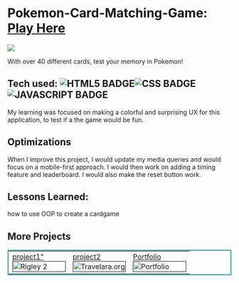 # Pokemon-Card-Matching-Game: <a href="" target="_blank">Play Here</a>
<a href="" target="_blank"><img src="[[https://imgur.com/biMej8I](https://i.imgur.com/biMej8I.png)](https://i.imgur.com/biMej8I.png)" /></a>

With over 40 different cards, test your memory in Pokemon!

## Tech used: ![HTML5 BADGE](https://img.shields.io/static/v1?label=|&message=HTML5&color=23555f&style=plastic&logo=html5)![CSS BADGE](https://img.shields.io/static/v1?label=|&message=CSS3&color=285f65&style=plastic&logo=css3)![JAVASCRIPT BADGE](https://img.shields.io/static/v1?label=|&message=JAVASCRIPT&color=3c7f5d&style=plastic&logo=javascript)

My learning was focused on making a colorful and surprising UX for this application, to test if a the game would be fun.

## Optimizations
When I improve this project, I would update my media queries and would focus on a mobile-first approach. I would then work on adding a timing feature and leaderboard. I would also make the reset button work. 

## Lessons Learned:

how to use OOP to create a cardgame





## More Projects



<table bordercolor="#66b2b2">
  
  <tr>
    <td width="33.3%" valign="top">
<a target="_blank" href="">project1"</a>
        <br />
      <a target="_blank" href="">
            <img src="" width="100%"  alt="Rigley 2"/>
        </a>
    </td>
    <td width="33.3%" valign="top">
<a target="_blank" href="">project2</a>
      <br />
        <a target="_blank" href="">
          <img src="" width="100%" alt="Travelara.org"/>
        </a>
    </td>
    <td width="33.3%" valign="top">
<a target="_blank" href="">Portfolio</a>
        <br />
        <a target="_blank" href="">
          <img src="" width="100%" alt="Portfolio"/>
        </a>
    </td>
  </tr>
</table>
